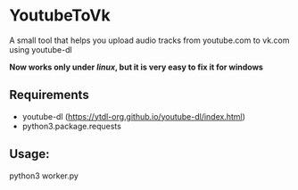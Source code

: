 
# YoutubeToVk
A small tool that helps you upload audio tracks from youtube.com to vk.com using youtube-dl

**Now works only under *linux*, but it is very easy to fix it for windows**

## Requirements

 - youtube-dl (https://ytdl-org.github.io/youtube-dl/index.html)
 - python3.package.requests

## Usage:
python3 worker.py
